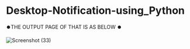 # Desktop-Notification-using_Python

⏺️THE OUTPUT  PAGE OF THAT IS AS BELOW ⏺️

![Screenshot (33)](https://github.com/hghyhghy/Desktop-Notification-using_Python/assets/140393712/3ad840f2-7abf-46b6-8734-258858056080)
